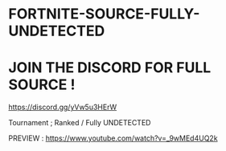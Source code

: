 # FORTNITE-SOURCE-FULLY-UNDETECTED
# JOIN THE DISCORD FOR FULL SOURCE !
https://discord.gg/yVw5u3HErW

Tournament ; Ranked / Fully UNDETECTED 

PREVIEW : https://www.youtube.com/watch?v=_9wMEd4UQ2k
